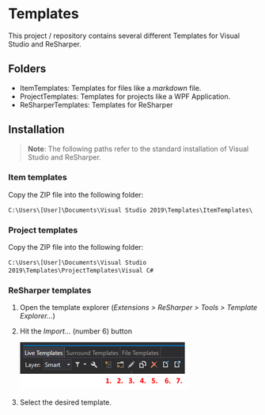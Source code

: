 # Templates

This project / repository contains several different Templates for Visual Studio and ReSharper.

## Folders
- ItemTemplates: Templates for files like a *markdown* file.
- ProjectTemplates: Templates for projects like a WPF Application.
- ReSharperTemplates: Templates for ReSharper

## Installation

> **Note**: The following paths refer to the standard installation of Visual Studio and ReSharper.

### Item templates
Copy the ZIP file into the following folder:

```
C:\Users\[User]\Documents\Visual Studio 2019\Templates\ItemTemplates\
```

### Project templates
Copy the ZIP file into the following folder:

```
C:\Users\[User]\Documents\Visual Studio 2019\Templates\ProjectTemplates\Visual C#
```

### ReSharper templates
1. Open the template explorer (*Extensions > ReSharper > Tools > Template Explorer...*)
2. Hit the *Import...* (number 6) button

    ![Menu](images/menu.png)

3. Select the desired template.